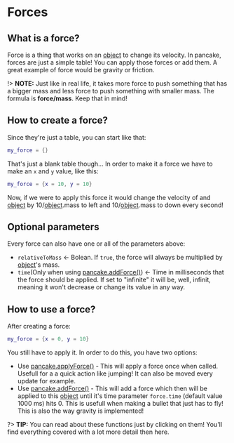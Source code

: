 # Forces

## What is a force?

Force is a thing that works on an [object](http://mightypancake.games/#/documentation/topics/objects) to change its velocity. In pancake, forces are just a simple table! You can apply those forces or add them. A great example of force would be gravity or friction.

!> **NOTE:** Just like in real life, it takes more force to push something that has a bigger mass and less force to push something with smaller mass. The formula is **force/mass**. Keep that in mind!

## How to create a force?

Since they're just a table, you can start like that:

```lua
my_force = {}
```
That's just a blank table though... In order to make it a force we have to make an `x` and `y` value, like this:

```lua
my_force = {x = 10, y = 10}
```

Now, if we were to apply this force it would change the velocity of and [object](http://mightypancake.games/#/documentation/topics/objects) by 10/[object](http://mightypancake.games/#/documentation/topics/objects).mass to left and 10/[object](http://mightypancake.games/#/documentation/topics/objects).mass to down every second!

## Optional parameters

Every force can also have one or all of the parameters above:

- `relativeToMass` <- Bolean. If `true`, the force will always be multiplied by [object](http://mightypancake.games/#/documentation/topics/objects)'s mass.
- `time`(Only when using [pancake.addForce()](http://mightypancake.games/#/documentation/functions/pancake.addForce())) <- Time in milliseconds that the force should be applied. If set to "infinite" it will be, well, infinit, meaning it won't decrease or change its value in any way.

## How to use a force?

After creating a force:
 ```lua
my_force = {x = 0, y = 10}
```

You still have to apply it. In order to do this, you have two options:
- Use [pancake.applyForce()](http://mightypancake.games/#/documentation/functions/pancake.applyForce()) - This will apply a force once when called. Usefull for a a quick action like jumping! It can also be moved every update for example.
- Use [pancake.addForce()](http://mightypancake.games/#/documentation/functions/pancake.addForce()) - This will add a force which then will be applied to this [object](http://mightypancake.games/#/documentation/topics/objects) until it's time parameter `force.time` (default value 1000 ms) hits 0. This is usefull when making a bullet that just has to fly! This is also the way gravity is implemented!

?> **TIP:** You can read about these functions just by clicking on them! You'll find everything covered with a lot more detail then here.
